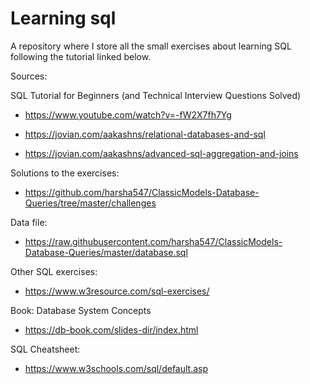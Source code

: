 # Learning sql
A repository where I store all the small exercises about learning SQL following the tutorial linked below.

Sources:

SQL Tutorial for Beginners (and Technical Interview Questions Solved)
- https://www.youtube.com/watch?v=-fW2X7fh7Yg

- https://jovian.com/aakashns/relational-databases-and-sql
- https://jovian.com/aakashns/advanced-sql-aggregation-and-joins

Solutions to the exercises:
- https://github.com/harsha547/ClassicModels-Database-Queries/tree/master/challenges

Data file:
- https://raw.githubusercontent.com/harsha547/ClassicModels-Database-Queries/master/database.sql

Other SQL exercises:
- https://www.w3resource.com/sql-exercises/

Book:
Database System Concepts
- https://db-book.com/slides-dir/index.html

SQL Cheatsheet:
- https://www.w3schools.com/sql/default.asp
